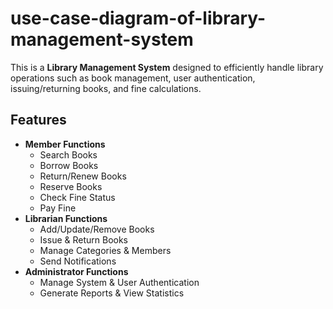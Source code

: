# use-case-diagram-of-library-management-system
This is a **Library Management System** designed to efficiently handle library operations such as book management, user authentication, issuing/returning books, and fine calculations.

## Features
- **Member Functions**
  - Search Books
  - Borrow Books
  - Return/Renew Books
  - Reserve Books
  - Check Fine Status
  - Pay Fine
- **Librarian Functions**
  - Add/Update/Remove Books
  - Issue & Return Books
  - Manage Categories & Members
  - Send Notifications
- **Administrator Functions**
  - Manage System & User Authentication
  - Generate Reports & View Statistics
